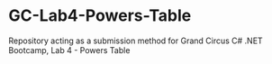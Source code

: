 # GC-Lab4-Powers-Table
Repository acting as a submission method for Grand Circus C# .NET Bootcamp, Lab 4 - Powers Table
